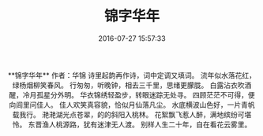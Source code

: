 ﻿---
title: 锦字华年
date: 2016-07-27 15:57:33
category: ["诗词"]
tags: ["诗词"]
---

<center>
**锦字华年**
作者：华锦
<!--more-->
诗里起韵再作诗，词中定调又填词。
流年似水落花红，绿杨烟柳笑春风。
行匆匆，听晚钟，相去三千里，思绪更朦胧。
白露沾衣吹酒醒，冷月孤星分外明。
华衣锦绣轻盈步，转眼迷踪无处寻。
四顾茫茫不可得，便向闾里问佳人。
佳人欢笑真容貌，恰似月仙落凡尘。
水底横波山色好，一片青帆载我行。
滟滟湖光点苍翠，的的斜阳入桃林。
花絮飘飞惹人醉，满地缤纷可堪怜。
东晋渔人桃源路，犹有迷津无人渡。
别样人生二十年，自在看花云雾里。
</center>